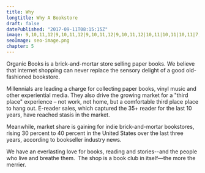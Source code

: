 ```yaml
---
title: Why
longtitle: Why A Bookstore
draft: false
datePublished: "2017-09-11T08:15:15Z"
image: 9,10,11,12|9,10,11,12|9,10,11,12|9,10,11,12|10,11|10,11|10,11|7,8,9,10,11,12,13,14|10,11|10,11|10,11|10,11|10,11|10,11|2,10,11,19|2,3,4,5,9,10,11,12,16,17,18,19|3,4,5,6,7,8,9,10,11,12,13,14,15,16,17,18|5,6,7,8,9,10,11,12,13,14,15,16|7,8,9,10,11,12,13,14|9,10,11,12
seoImage: seo-image.png
chapter: 5
---
```


Organic Books is a brick-and-mortar store selling paper books. We believe that internet shopping can never replace the sensory delight of a good old-fashioned bookstore.

Millennials are leading a charge for collecting paper books, vinyl music and other experiential media. They also drive the growing market for a "third place" experience – not work, not home, but a comfortable third place place to hang out.  E-reader sales, which captured the 35+ reader for the last 10 years, have reached stasis in the market.

Meanwhile, market share is gaining for indie brick-and-mortar bookstores, rising 30 percent to 40 percent in the United States over the last three years, according to bookseller industry news. 

We have an everlasting love for books, reading and stories--and the people who live and breathe them.  The shop is a book club in itself—the more the merrier.  
